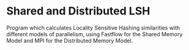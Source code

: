 # Shared and Distributed LSH
 Program which calculates Locality Sensitive Hashing similarities with different models of parallelism, using Fastflow for the Shared Memory Model and MPI for the Distributed Memory Model.
